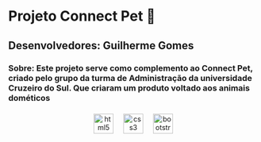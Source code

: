 <h1 align="left">Projeto Connect Pet 🐾</h1>

###

<h2 align="left">Desenvolvedores: Guilherme Gomes</h2>

###

<h3 align="left">Sobre: Este projeto serve como complemento ao Connect Pet, criado pelo grupo da turma de Administração da universidade Cruzeiro do Sul. Que criaram um produto voltado aos animais dométicos</h3>

###

<div align="center">
  <img src="https://cdn.jsdelivr.net/gh/devicons/devicon/icons/html5/html5-original.svg" height="40" alt="html5 logo"  />
  <img width="12" />
  <img src="https://cdn.jsdelivr.net/gh/devicons/devicon/icons/css3/css3-original.svg" height="40" alt="css3 logo"  />
  <img width="12" />
  <img src="https://cdn.jsdelivr.net/gh/devicons/devicon/icons/bootstrap/bootstrap-original.svg" height="40" alt="bootstrap logo"  />
</div>

###
